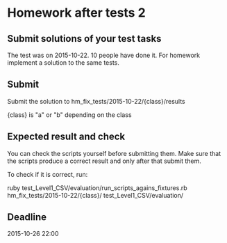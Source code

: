# Homework after tests 2

## Submit solutions of your test tasks

The test was on 2015-10-22. 10 people have done it. For homework implement a solution to the same tests. 

## Submit
Submit the solution to hm_fix_tests/2015-10-22/{class}/results

{class} is "a" or "b" depending on the class

## Expected result and check
You can check the scripts yourself before submitting them. Make sure that the scripts produce a correct result and only after that submit them.

To check if it is correct, run:
 
ruby test_Level1_CSV/evaluation/run_scripts_agains_fixtures.rb hm_fix_tests/2015-10-22/{class}/ test_Level1_CSV/evaluation/

## Deadline
2015-10-26 22:00

